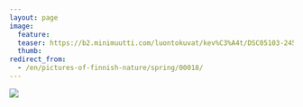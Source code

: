 ```yaml
---
layout: page
image:
  feature:
  teaser: https://b2.minimuutti.com/luontokuvat/kev%C3%A4t/DSC05103-245px.jpg
  thumb:
redirect_from:
  - /en/pictures-of-finnish-nature/spring/00018/
---
```


![](https://b2.minimuutti.com/luontokuvat/kev%C3%A4t/DSC05103-800px.jpg)
